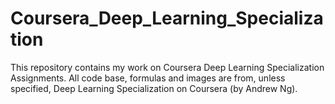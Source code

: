 # Coursera_Deep_Learning_Specialization

This repository contains my work on Coursera Deep Learning Specialization Assignments. All code base, formulas and images are  from, unless specified, Deep Learning Specialization on Coursera (by Andrew Ng).
